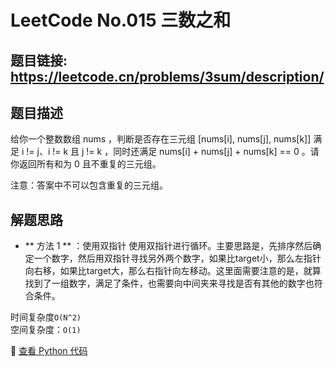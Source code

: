 # LeetCode No.015 三数之和

## 题目链接: https://leetcode.cn/problems/3sum/description/

## 题目描述
给你一个整数数组 nums ，判断是否存在三元组 [nums[i], nums[j], nums[k]] 满足 i != j、i != k 且 j != k ，同时还满足 nums[i] + nums[j] + nums[k] == 0 。请你返回所有和为 0 且不重复的三元组。

注意：答案中不可以包含重复的三元组。

## 解题思路
- ** 方法 1 ** ：使用双指针
使用双指针进行循环。主要思路是，先排序然后确定一个数字，然后用双指针寻找另外两个数字，如果比target小，那么左指针向右移，如果比target大，那么右指针向左移动。这里面需要注意的是，就算找到了一组数字，满足了条件，也需要向中间夹来寻找是否有其他的数字也符合条件。


时间复杂度`O(N^2)`  
空间复杂度：`O(1)`

📌 [查看 Python 代码](../solutions/python/No_015_三数之和.py)